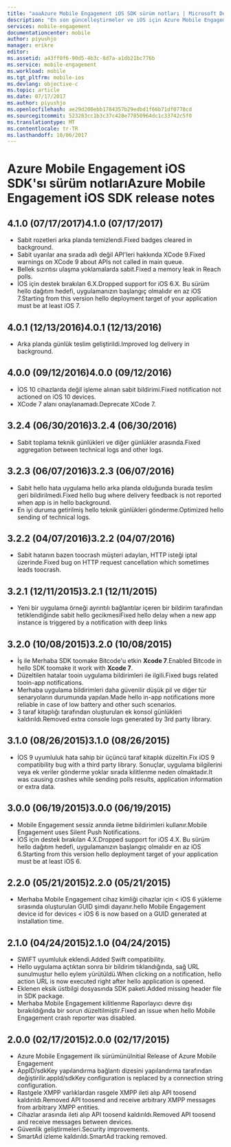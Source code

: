 ```yaml
---
title: "aaaAzure Mobile Engagement iOS SDK sürüm notları | Microsoft Docs"
description: "En son güncelleştirmeler ve iOS için Azure Mobile Engagement SDK'sı için yordamlar"
services: mobile-engagement
documentationcenter: mobile
author: piyushjo
manager: erikre
editor: 
ms.assetid: a43ff0f6-90d5-4b3c-8d7a-a1db21bc776b
ms.service: mobile-engagement
ms.workload: mobile
ms.tgt_pltfrm: mobile-ios
ms.devlang: objective-c
ms.topic: article
ms.date: 07/17/2017
ms.author: piyushjo
ms.openlocfilehash: ae29d200ebb1784357b29edbd1f66b71df0778cd
ms.sourcegitcommit: 523283cc1b3c37c428e77850964dc1c33742c5f0
ms.translationtype: MT
ms.contentlocale: tr-TR
ms.lasthandoff: 10/06/2017
---
```

# <a name="azure-mobile-engagement-ios-sdk-release-notes"></a><span data-ttu-id="ad25f-103">Azure Mobile Engagement iOS SDK'sı sürüm notları</span><span class="sxs-lookup"><span data-stu-id="ad25f-103">Azure Mobile Engagement iOS SDK release notes</span></span>

## <a name="410-07172017"></a><span data-ttu-id="ad25f-104">4.1.0 (07/17/2017)</span><span class="sxs-lookup"><span data-stu-id="ad25f-104">4.1.0 (07/17/2017)</span></span>
* <span data-ttu-id="ad25f-105">Sabit rozetleri arka planda temizlendi.</span><span class="sxs-lookup"><span data-stu-id="ad25f-105">Fixed badges cleared in background.</span></span>
* <span data-ttu-id="ad25f-106">Sabit uyarılar ana sırada adlı değil API'leri hakkında XCode 9.</span><span class="sxs-lookup"><span data-stu-id="ad25f-106">Fixed warnings on XCode 9 about APIs not called in main queue.</span></span>
* <span data-ttu-id="ad25f-107">Bellek sızıntısı ulaşma yoklamalarda sabit.</span><span class="sxs-lookup"><span data-stu-id="ad25f-107">Fixed a memory leak in Reach polls.</span></span>
* <span data-ttu-id="ad25f-108">İOS için destek bırakılan 6.X.</span><span class="sxs-lookup"><span data-stu-id="ad25f-108">Dropped support for iOS 6.X.</span></span> <span data-ttu-id="ad25f-109">Bu sürüm hello dağıtım hedefi, uygulamanızın başlangıç olmalıdır en az iOS 7.</span><span class="sxs-lookup"><span data-stu-id="ad25f-109">Starting from this version hello deployment target of your application must be at least iOS 7.</span></span>

## <a name="401-12132016"></a><span data-ttu-id="ad25f-110">4.0.1 (12/13/2016)</span><span class="sxs-lookup"><span data-stu-id="ad25f-110">4.0.1 (12/13/2016)</span></span>
* <span data-ttu-id="ad25f-111">Arka planda günlük teslim geliştirildi.</span><span class="sxs-lookup"><span data-stu-id="ad25f-111">Improved log delivery in background.</span></span>

## <a name="400-09122016"></a><span data-ttu-id="ad25f-112">4.0.0 (09/12/2016)</span><span class="sxs-lookup"><span data-stu-id="ad25f-112">4.0.0 (09/12/2016)</span></span>
* <span data-ttu-id="ad25f-113">İOS 10 cihazlarda değil işleme alınan sabit bildirimi.</span><span class="sxs-lookup"><span data-stu-id="ad25f-113">Fixed notification not actioned on iOS 10 devices.</span></span>
* <span data-ttu-id="ad25f-114">XCode 7 alanı onaylanamadı.</span><span class="sxs-lookup"><span data-stu-id="ad25f-114">Deprecate XCode 7.</span></span>

## <a name="324-06302016"></a><span data-ttu-id="ad25f-115">3.2.4 (06/30/2016)</span><span class="sxs-lookup"><span data-stu-id="ad25f-115">3.2.4 (06/30/2016)</span></span>
* <span data-ttu-id="ad25f-116">Sabit toplama teknik günlükleri ve diğer günlükler arasında.</span><span class="sxs-lookup"><span data-stu-id="ad25f-116">Fixed aggregation between technical logs and other logs.</span></span>

## <a name="323-06072016"></a><span data-ttu-id="ad25f-117">3.2.3 (06/07/2016)</span><span class="sxs-lookup"><span data-stu-id="ad25f-117">3.2.3 (06/07/2016)</span></span>
* <span data-ttu-id="ad25f-118">Sabit hello hata uygulama hello arka planda olduğunda burada teslim geri bildirilmedi.</span><span class="sxs-lookup"><span data-stu-id="ad25f-118">Fixed hello bug where delivery feedback is not reported when app is in hello background.</span></span>
* <span data-ttu-id="ad25f-119">En iyi duruma getirilmiş hello teknik günlükleri gönderme.</span><span class="sxs-lookup"><span data-stu-id="ad25f-119">Optimized hello sending of technical logs.</span></span>

## <a name="322-04072016"></a><span data-ttu-id="ad25f-120">3.2.2 (04/07/2016)</span><span class="sxs-lookup"><span data-stu-id="ad25f-120">3.2.2 (04/07/2016)</span></span>
* <span data-ttu-id="ad25f-121">Sabit hatanın bazen toocrash müşteri adayları, HTTP isteği iptal üzerinde.</span><span class="sxs-lookup"><span data-stu-id="ad25f-121">Fixed bug on HTTP request cancellation which sometimes leads toocrash.</span></span>

## <a name="321-12112015"></a><span data-ttu-id="ad25f-122">3.2.1 (12/11/2015)</span><span class="sxs-lookup"><span data-stu-id="ad25f-122">3.2.1 (12/11/2015)</span></span>
* <span data-ttu-id="ad25f-123">Yeni bir uygulama örneği ayrıntılı bağlantılar içeren bir bildirim tarafından tetiklendiğinde sabit hello gecikmesi</span><span class="sxs-lookup"><span data-stu-id="ad25f-123">Fixed hello delay when a new app instance is triggered by a notification with deep links</span></span>

## <a name="320-10082015"></a><span data-ttu-id="ad25f-124">3.2.0 (10/08/2015)</span><span class="sxs-lookup"><span data-stu-id="ad25f-124">3.2.0 (10/08/2015)</span></span>
* <span data-ttu-id="ad25f-125">İş ile Merhaba SDK toomake Bitcode'u etkin **Xcode 7**.</span><span class="sxs-lookup"><span data-stu-id="ad25f-125">Enabled Bitcode in hello SDK toomake it work with **Xcode 7**.</span></span>
* <span data-ttu-id="ad25f-126">Düzeltilen hatalar tooin uygulama bildirimleri ile ilgili.</span><span class="sxs-lookup"><span data-stu-id="ad25f-126">Fixed bugs related tooin-app notifications.</span></span>
* <span data-ttu-id="ad25f-127">Merhaba uygulama bildirimleri daha güvenilir düşük pil ve diğer tür senaryoların durumunda yapılan.</span><span class="sxs-lookup"><span data-stu-id="ad25f-127">Made hello in-app notifications more reliable in case of low battery and other such scenarios.</span></span>
* <span data-ttu-id="ad25f-128">3 taraf kitaplığı tarafından oluşturulan ek konsol günlükleri kaldırıldı.</span><span class="sxs-lookup"><span data-stu-id="ad25f-128">Removed extra console logs generated by 3rd party library.</span></span>

## <a name="310-08262015"></a><span data-ttu-id="ad25f-129">3.1.0 (08/26/2015)</span><span class="sxs-lookup"><span data-stu-id="ad25f-129">3.1.0 (08/26/2015)</span></span>
* <span data-ttu-id="ad25f-130">İOS 9 uyumluluk hata sahip bir üçüncü taraf kitaplık düzeltin.</span><span class="sxs-lookup"><span data-stu-id="ad25f-130">Fix iOS 9 compatibility bug with a third party library.</span></span> <span data-ttu-id="ad25f-131">Sonuçlar, uygulama bilgilerini veya ek veriler gönderme yoklar sırada kilitlenme neden olmaktadır.</span><span class="sxs-lookup"><span data-stu-id="ad25f-131">It was causing crashes while sending polls results, application information or extra data.</span></span>

## <a name="300-06192015"></a><span data-ttu-id="ad25f-132">3.0.0 (06/19/2015)</span><span class="sxs-lookup"><span data-stu-id="ad25f-132">3.0.0 (06/19/2015)</span></span>
* <span data-ttu-id="ad25f-133">Mobile Engagement sessiz anında iletme bildirimleri kullanır.</span><span class="sxs-lookup"><span data-stu-id="ad25f-133">Mobile Engagement uses Silent Push Notifications.</span></span>
* <span data-ttu-id="ad25f-134">İOS için destek bırakılan 4.X.</span><span class="sxs-lookup"><span data-stu-id="ad25f-134">Dropped support for iOS 4.X.</span></span> <span data-ttu-id="ad25f-135">Bu sürüm hello dağıtım hedefi, uygulamanızın başlangıç olmalıdır en az iOS 6.</span><span class="sxs-lookup"><span data-stu-id="ad25f-135">Starting from this version hello deployment target of your application must be at least iOS 6.</span></span>

## <a name="220-05212015"></a><span data-ttu-id="ad25f-136">2.2.0 (05/21/2015)</span><span class="sxs-lookup"><span data-stu-id="ad25f-136">2.2.0 (05/21/2015)</span></span>
* <span data-ttu-id="ad25f-137">Merhaba Mobile Engagement cihaz kimliği cihazlar için < iOS 6 yükleme sırasında oluşturulan GUID şimdi dayanır.</span><span class="sxs-lookup"><span data-stu-id="ad25f-137">hello Mobile Engagement device id for devices < iOS 6 is now based on a GUID generated at installation time.</span></span>

## <a name="210-04242015"></a><span data-ttu-id="ad25f-138">2.1.0 (04/24/2015)</span><span class="sxs-lookup"><span data-stu-id="ad25f-138">2.1.0 (04/24/2015)</span></span>
* <span data-ttu-id="ad25f-139">SWIFT uyumluluk eklendi.</span><span class="sxs-lookup"><span data-stu-id="ad25f-139">Added Swift compatibility.</span></span>
* <span data-ttu-id="ad25f-140">Hello uygulama açtıktan sonra bir bildirim tıklandığında, sağ URL sunulmuştur hello eylem yürütüldü.</span><span class="sxs-lookup"><span data-stu-id="ad25f-140">When clicking on a notification, hello action URL is now executed right after hello application is opened.</span></span>
* <span data-ttu-id="ad25f-141">Eklenen eksik üstbilgi dosyasında SDK paketi.</span><span class="sxs-lookup"><span data-stu-id="ad25f-141">Added missing header file in SDK package.</span></span>
* <span data-ttu-id="ad25f-142">Merhaba Mobile Engagement kilitlenme Raporlayıcı devre dışı bırakıldığında bir sorun düzeltilmiştir.</span><span class="sxs-lookup"><span data-stu-id="ad25f-142">Fixed an issue when hello Mobile Engagement crash reporter was disabled.</span></span>

## <a name="200-02172015"></a><span data-ttu-id="ad25f-143">2.0.0 (02/17/2015)</span><span class="sxs-lookup"><span data-stu-id="ad25f-143">2.0.0 (02/17/2015)</span></span>
* <span data-ttu-id="ad25f-144">Azure Mobile Engagement ilk sürümünü</span><span class="sxs-lookup"><span data-stu-id="ad25f-144">Initial Release of Azure Mobile Engagement</span></span>
* <span data-ttu-id="ad25f-145">AppID/sdkKey yapılandırma bağlantı dizesini yapılandırma tarafından değiştirilir.</span><span class="sxs-lookup"><span data-stu-id="ad25f-145">appId/sdkKey configuration is replaced by a connection string configuration.</span></span>
* <span data-ttu-id="ad25f-146">Rastgele XMPP varlıklardan rasgele XMPP ileti alıp API toosend kaldırıldı.</span><span class="sxs-lookup"><span data-stu-id="ad25f-146">Removed API toosend and receive arbitrary XMPP messages from arbitrary XMPP entities.</span></span>
* <span data-ttu-id="ad25f-147">Cihazlar arasında ileti alıp API toosend kaldırıldı.</span><span class="sxs-lookup"><span data-stu-id="ad25f-147">Removed API toosend and receive messages between devices.</span></span>
* <span data-ttu-id="ad25f-148">Güvenlik geliştirmeleri.</span><span class="sxs-lookup"><span data-stu-id="ad25f-148">Security improvements.</span></span>
* <span data-ttu-id="ad25f-149">SmartAd izleme kaldırıldı.</span><span class="sxs-lookup"><span data-stu-id="ad25f-149">SmartAd tracking removed.</span></span>
